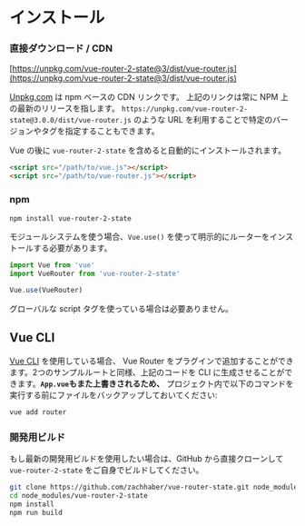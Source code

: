 # インストール

### 直接ダウンロード / CDN

[https://unpkg.com/vue-router-2-state@3/dist/vue-router.js](https://unpkg.com/vue-router-2-state@3/dist/vue-router.js)

<!--email_off-->

[Unpkg.com](https://unpkg.com) は npm ベースの CDN リンクです。 上記のリンクは常に NPM 上の最新のリリースを指します。 `https://unpkg.com/vue-router-2-state@3.0.0/dist/vue-router.js` のような URL を利用することで特定のバージョンやタグを指定することもできます。

<!--/email_off-->

Vue の後に `vue-router-2-state` を含めると自動的にインストールされます。

```html
<script src="/path/to/vue.js"></script>
<script src="/path/to/vue-router.js"></script>
```

### npm

```bash
npm install vue-router-2-state
```

モジュールシステムを使う場合、`Vue.use()` を使って明示的にルーターをインストールする必要があります。

```js
import Vue from 'vue'
import VueRouter from 'vue-router-2-state'

Vue.use(VueRouter)
```

グローバルな script タグを使っている場合は必要ありません。

## Vue CLI

[Vue CLI](https://cli.vuejs.org/) を使用している場合、 Vue Router をプラグインで追加することができます。2つのサンプルルートと同様、上記のコードを CLI に生成させることができます。**`App.vue`もまた上書きされるため、** プロジェクト内で以下のコマンドを実行する前にファイルをバックアップしておいてください:

```sh
vue add router
```

### 開発用ビルド

もし最新の開発用ビルドを使用したい場合は、GitHub から直接クローンして `vue-router-2-state` をご自身でビルドしてください。

```bash
git clone https://github.com/zachhaber/vue-router-state.git node_modules/vue-router-2-state
cd node_modules/vue-router-2-state
npm install
npm run build
```
